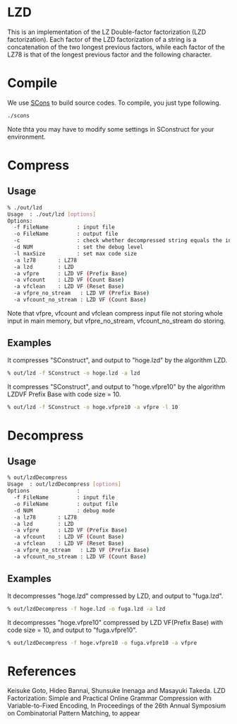 # LZD
This is an implementation of the LZ Double-factor factorization (LZD factorization).
Each factor of the LZD factorization of a string is a concatenation of the two longest previous factors, while each factor of the LZ78 is that of the longest previous factor and the following character.

# Compile
We use [SCons](http://www.scons.org/) to build source codes.
To compile, you just type following.

```sh
./scons
```

Note thta you may have to modify some settings in SConstruct for your environment.

# Compress
## Usage
```sh
% ./out/lzd
Usage  : ./out/lzd [options]
Options: 
  -f FileName         : input file
  -o FileName         : output file
  -c                  : check whether decompressed string equals the input
  -d NUM              : set the debug level
  -l maxSize          : set max code size
  -a lz78       : LZ78
  -a lzd        : LZD
  -a vfpre      : LZD VF (Prefix Base)
  -a vfcount    : LZD VF (Count Base)
  -a vfclean    : LZD VF (Reset Base)
  -a vfpre_no_stream   : LZD VF (Prefix Base)
  -a vfcount_no_stream : LZD VF (Count Base)
```

Note that vfpre, vfcount and vfclean compress input file not storing whole input in main memory, but vfpre_no_stream, vfcount_no_stream do storing.

## Examples
It compresses "SConstruct", and output to "hoge.lzd" by the algorithm LZD.

```sh
% out/lzd -f SConstruct -o hoge.lzd -a lzd
```

It compresses "SConstruct", and output to "hoge.vfpre10" by the algorithm LZDVF Prefix Base with code size = 10.

```sh
% out/lzd -f SConstruct -o hoge.vfpre10 -a vfpre -l 10
```

# Decompress
## Usage
```sh
% out/lzdDecompress
Usage  : out/lzdDecompress [options]
Options               : 
  -f FileName         : input file
  -o FileName         : output file
  -d NUM              : debug mode
  -a lz78       : LZ78
  -a lzd        : LZD
  -a vfpre      : LZD VF (Prefix Base)
  -a vfcount    : LZD VF (Count Base)
  -a vfclean    : LZD VF (Reset Base)
  -a vfpre_no_stream   : LZD VF (Prefix Base)
  -a vfcount_no_stream : LZD VF (Count Base)
```

## Examples
It decompresses "hoge.lzd" compressed by LZD, and output to "fuga.lzd".

```sh
% out/lzdDecompress -f hoge.lzd -o fuga.lzd -a lzd
```

It decompresses "hoge.vfpre10" compressed by LZD VF(Prefix Base) with code size = 10, and output to "fuga.vfpre10".

```sh
% out/lzdDecompress -f hoge.vfpre10 -o fuga.vfpre10 -a vfpre
```

# References
Keisuke Goto, Hideo Bannai, Shunsuke Inenaga and Masayuki Takeda. LZD Factorization: Simple and Practical Online Grammar Compression with Variable-to-Fixed Encoding, In Proceedings of the 26th Annual Symposium on Combinatorial Pattern Matching, to appear

